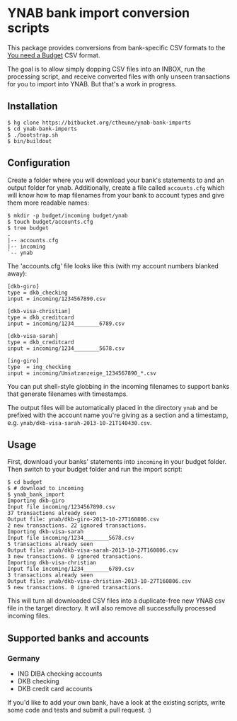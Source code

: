 # YNAB bank import conversion scripts

This package provides conversions from bank-specific CSV formats to the [You need a Budget](http://www.youneedabudget.com/) CSV format.

The goal is to allow simply dopping CSV files into an INBOX, run the processing
script, and receive converted files with only unseen transactions for you to
import into YNAB. But that's a work in progress.

## Installation

    $ hg clone https://bitbucket.org/ctheune/ynab-bank-imports
    $ cd ynab-bank-imports
    $ ./bootstrap.sh
    $ bin/buildout

## Configuration

Create a folder where you will download your bank's statements to and an output
folder for ynab. Additionally, create a file called `accounts.cfg` which will
know how to map filenames from your bank to account types and give them more
readable names:

    $ mkdir -p budget/incoming budget/ynab
    $ touch budget/accounts.cfg
    $ tree budget
    .
    |-- accounts.cfg
    |-- incoming
    `-- ynab

The 'accounts.cfg' file looks like this (with my account numbers blanked away):

    [dkb-giro]
    type = dkb_checking
    input = incoming/1234567890.csv

    [dkb-visa-christian]
    type = dkb_creditcard
    input = incoming/1234________6789.csv

    [dkb-visa-sarah]
    type = dkb_creditcard
    input = incoming/1234________5678.csv

    [ing-giro]
    type  = ing_checking
    input = incoming/Umsatzanzeige_1234567890_*.csv

You can put shell-style globbing in the incoming filenames to support banks that
generate filenames with timestamps.

The output files will be automatically placed in the directory `ynab` and be
prefixed with the account name you're giving as a section and a timestamp, e.g.
`ynab/dkb-visa-sarah-2013-10-21T140430.csv`.

## Usage

First, download your banks' statements into `incoming` in your budget folder.
Then switch to your budget folder and run the import script:

    $ cd budget
    $ # download to incoming
    $ ynab_bank_import
    Importing dkb-giro
    Input file incoming/1234567890.csv
    37 transactions already seen
    Output file: ynab/dkb-giro-2013-10-27T160806.csv
    2 new transactions. 22 ignored transactions.
    Importing dkb-visa-sarah
    Input file incoming/1234________5678.csv
    5 transactions already seen
    Output file: ynab/dkb-visa-sarah-2013-10-27T160806.csv
    3 new transactions. 0 ignored transactions.
    Importing dkb-visa-christian
    Input file incoming/1234________6789.csv
    3 transactions already seen
    Output file: ynab/dkb-visa-christian-2013-10-27T160806.csv
    5 new transactions. 0 ignored transactions.

This will turn all downloaded CSV files into a duplicate-free new YNAB csv file
in the target directory. It will also remove all successfully processed incoming
files.

## Supported banks and accounts

### Germany

* ING DIBA checking accounts
* DKB checking
* DKB credit card accounts

If you'd like to add your own bank, have a look at the existing scripts, write
some code and tests and submit a pull request. :)
